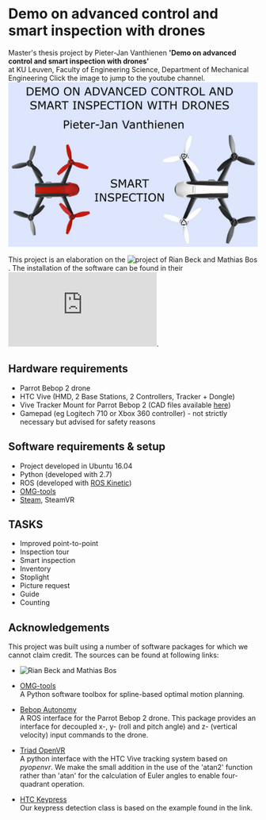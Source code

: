 # Demo on advanced control and smart inspection with drones

Master's thesis project by Pieter-Jan Vanthienen 
**'Demo on advanced control and smart inspection with drones'**  
at KU Leuven, Faculty of Engineering Science, Department of Mechanical Engineering 
Click the image to jump to the youtube channel.
[<img width=900 src="https://github.com/pieterjanvanthienen/DroneDemo/blob/master/doc/banner.png"/>](https://www.youtube.com/playlist?list=PLIWGhwVcLILO0_cYFVIMucmvqrzaBkuzw)

This project is an elaboration on the ![project of Rian Beck and Mathias Bos](https://github.com/RianBeck/DroneDemo). The installation of the software can be found in their
![README](https://github.com/pieterjanvanthienen/DroneDemo/blob/master/rianbeckmathiasbos.md).

## Hardware requirements
* Parrot Bebop 2 drone  
* HTC Vive (HMD, 2 Base Stations, 2 Controllers, Tracker + Dongle)
* Vive Tracker Mount for Parrot Bebop 2 (CAD files available [here](https://github.com/RianBeck/DroneDemo/tree/master/tracker%20mount))
* Gamepad (eg Logitech 710 or Xbox 360 controller) - not strictly necessary but advised for safety reasons

## Software requirements & setup
* Project developed in Ubuntu 16.04
* Python (developed with 2.7)
* ROS (developed with [ROS Kinetic](http://wiki.ros.org/kinetic/Installation/Ubuntu))
* [OMG-tools](https://github.com/meco-group/omg-tools)
* [Steam](https://www.linuxbabe.com/desktop-linux/install-steam-ubuntu-16-04-lts-xenial-xerus), SteamVR


## TASKS

* Improved point-to-point
* Inspection tour
* Smart inspection
* Inventory
* Stoplight
* Picture request
* Guide
* Counting



## Acknowledgements
This project was built using a number of software packages for which we cannot claim credit. The sources can be found at following links:



* ![Rian Beck and Mathias Bos](https://github.com/RianBeck/DroneDemo)


* [OMG-tools](https://github.com/meco-group/omg-tools)  
A Python software toolbox for spline-based optimal motion planning.

* [Bebop Autonomy](https://bebop-autonomy.readthedocs.io/en/latest/)  
A ROS interface for the Parrot Bebop 2 drone. This package provides an interface for decoupled x-, y- (roll and pitch angle) and z- (vertical velocity) input commands to the drone.  

* [Triad OpenVR](https://github.com/TriadSemi/triad_openvr)  
A python interface with the HTC Vive tracking system based on *pyopenvr*. We make the small addition in the use of the 'atan2' function rather than 'atan' for the calculation of Euler angles to enable four-quadrant operation.  
* [HTC Keypress](https://gist.github.com/awesomebytes/75daab3adb62b331f21ecf3a03b3ab46)  
Our keypress detection class is based on the example found in the link.

